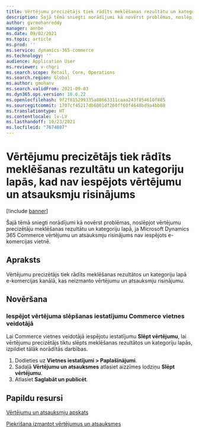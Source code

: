 ```yaml
---
title: Vērtējumu precizētājs tiek rādīts meklēšanas rezultātu un kategoriju lapās, kad nav iespējots vērtējumu un atsauksmju risinājums
description: Šajā tēmā sniegti norādījumi kā novērst problēmas, noslēpjot vērtējumu precizētāju meklēšanas rezultātu un kategoriju lapā, ja Microsoft Dynamics 365 Commerce vērtējumu un atsauksmju risinājums nav iespējots e-komercijas vietnē.
author: gvrmohanreddy
manager: annbe
ms.date: 09/02/2021
ms.topic: article
ms.prod: ''
ms.service: dynamics-365-commerce
ms.technology: ''
audience: Application User
ms.reviewer: v-chgri
ms.search.scope: Retail, Core, Operations
ms.search.region: Global
ms.author: gmohanv
ms.search.validFrom: 2021-09-03
ms.dyn365.ops.version: 10.0.22
ms.openlocfilehash: 9f2f815299335a88663311caaa243f854610f885
ms.sourcegitcommit: 1707cf45217db6801df260ff60f4648bd9a4bb68
ms.translationtype: HT
ms.contentlocale: lv-LV
ms.lasthandoff: 10/23/2021
ms.locfileid: "7674807"
---
```

# <a name="ratings-refiner-appears-on-search-results-and-category-pages-when-the-ratings-and-reviews-solution-isnt-enabled"></a>Vērtējumu precizētājs tiek rādīts meklēšanas rezultātu un kategoriju lapās, kad nav iespējots vērtējumu un atsauksmju risinājums

[!include [banner](../includes/banner.md)]

Šajā tēmā sniegti norādījumi kā novērst problēmas, noslēpjot vērtējumu precizētāju meklēšanas rezultātu un kategoriju lapā, ja Microsoft Dynamics 365 Commerce vērtējumu un atsauksmju risinājums nav iespējots e-komercijas vietnē.

## <a name="description"></a>Apraksts

Vērtējumu precizētājs tiek rādīts meklēšanas rezultātos un kategoriju lapā e-komercijas kanālā, kas neizmanto vērtējumu un atsauksmju risinājumu.

## <a name="resolution"></a>Novēršana

### <a name="enable-the-hide-rating-setting-in-commerce-site-builder"></a>Iespējot vērtējuma slēpšanas iestatījumu Commerce vietnes veidotājā

Lai Commerce vietnes veidotājā iespējotu iestatījumu **Slēpt vērtējumu**, lai vērtējumu precizētājs tiktu slēpts meklēšanas rezultātos un kategoriju lapās, izpildiet tālāk norādītās darbības.

1. Dodieties uz **Vietnes iestatījumi \> Paplašinājumi**.
1. Sadaļā **Vērtējumu un atsauksmes** atlasiet aizzīmes lodziņu **Slēpt vērtējumu**.
1. Atlasiet **Saglabāt un publicēt**.

## <a name="additional-resources"></a>Papildu resursi

[Vērtējumu un atsauksmju apskats](../ratings-reviews-overview.md)

[Piekrišana izmantot vērtējumus un atsauksmes](../opt-in-ratings-reviews.md)
